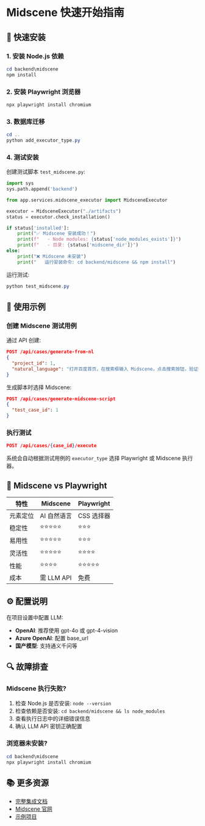 # Midscene 快速开始指南

## 🚀 快速安装

### 1. 安装 Node.js 依赖

```powershell
cd backend\midscene
npm install
```

### 2. 安装 Playwright 浏览器

```powershell
npx playwright install chromium
```

### 3. 数据库迁移

```powershell
cd ..
python add_executor_type.py
```

### 4. 测试安装

创建测试脚本 `test_midscene.py`:

```python
import sys
sys.path.append('backend')

from app.services.midscene_executor import MidsceneExecutor

executor = MidsceneExecutor("./artifacts")
status = executor.check_installation()

if status['installed']:
    print("✅ Midscene 安装成功！")
    print(f"   - Node modules: {status['node_modules_exists']}")
    print(f"   - 目录: {status['midscene_dir']}")
else:
    print("❌ Midscene 未安装")
    print("   运行安装命令: cd backend/midscene && npm install")
```

运行测试:
```powershell
python test_midscene.py
```

## 📖 使用示例

### 创建 Midscene 测试用例

通过 API 创建:

```json
POST /api/cases/generate-from-nl
{
  "project_id": 1,
  "natural_language": "打开百度首页，在搜索框输入 Midscene，点击搜索按钮，验证搜索结果加载完成"
}
```

生成脚本时选择 Midscene:
```json
POST /api/cases/generate-midscene-script
{
  "test_case_id": 1
}
```

### 执行测试

```json
POST /api/cases/{case_id}/execute
```

系统会自动根据测试用例的 `executor_type` 选择 Playwright 或 Midscene 执行器。

## 🎯 Midscene vs Playwright

| 特性 | Midscene | Playwright |
|------|----------|-----------|
| 元素定位 | AI 自然语言 | CSS 选择器 |
| 稳定性 | ⭐⭐⭐⭐⭐ | ⭐⭐⭐ |
| 易用性 | ⭐⭐⭐⭐⭐ | ⭐⭐⭐ |
| 灵活性 | ⭐⭐⭐⭐⭐ | ⭐⭐⭐⭐ |
| 性能 | ⭐⭐⭐⭐ | ⭐⭐⭐⭐⭐ |
| 成本 | 需 LLM API | 免费 |

## ⚙️ 配置说明

在项目设置中配置 LLM:
- **OpenAI**: 推荐使用 gpt-4o 或 gpt-4-vision
- **Azure OpenAI**: 配置 base_url
- **国产模型**: 支持通义千问等

## 🔍 故障排查

### Midscene 执行失败?

1. 检查 Node.js 是否安装: `node --version`
2. 检查依赖是否安装: `cd backend/midscene && ls node_modules`
3. 查看执行日志中的详细错误信息
4. 确认 LLM API 密钥正确配置

### 浏览器未安装?

```powershell
cd backend\midscene
npx playwright install chromium
```

## 📚 更多资源

- [完整集成文档](./MIDSCENE_INTEGRATION.md)
- [Midscene 官网](https://midscenejs.com)
- [示例项目](https://github.com/web-infra-dev/midscene-example)
